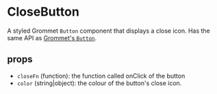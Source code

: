 # CloseButton

A styled Grommet `Button` component that displays a close icon. Has the same API as [Grommet's `Button`](https://v2.grommet.io/button).

## props

- `closeFn` (function): the function called onClick of the button
- `color` (string|object): the colour of the button's close icon.
